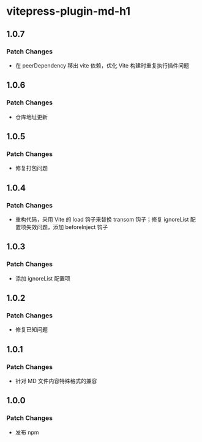 # vitepress-plugin-md-h1

## 1.0.7

### Patch Changes

- 在 peerDependency 移出 vite 依赖，优化 Vite 构建时重复执行插件问题

## 1.0.6

### Patch Changes

- 仓库地址更新

## 1.0.5

### Patch Changes

- 修复打包问题

## 1.0.4

### Patch Changes

- 重构代码，采用 Vite 的 load 钩子来替换 transom 钩子；修复 ignoreList 配置项失效问题，添加 beforeInject 钩子

## 1.0.3

### Patch Changes

- 添加 ignoreList 配置项

## 1.0.2

### Patch Changes

- 修复已知问题

## 1.0.1

### Patch Changes

- 针对 MD 文件内容特殊格式的兼容

## 1.0.0

### Patch Changes

- 发布 npm

